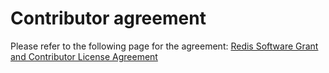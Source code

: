 # Contributor agreement

Please refer to the following page for the agreement: [Redis Software Grant and Contributor License Agreement](https://cla-assistant.io/RedisBloom/RedisBloom)
